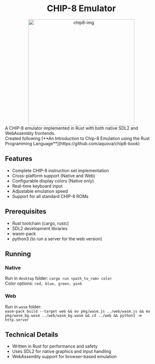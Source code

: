 <div align="center">
<h1> CHIP-8 Emulator</h1>
<img width="350px" src="https://github.com/user-attachments/assets/d8decd7e-f5c7-481f-9885-5aeac793ecec" alt="chip8-img" />

</div>
A CHIP-8 emulator implemented in Rust with both native SDL2 and WebAssembly frontends.
<br/>
Created following [**An Introduction to Chip-8 Emulation using the Rust Programming Language**](https://github.com/aquova/chip8-book)

## Features

- Complete CHIP-8 instruction set implementation
- Cross-platform support (Native and Web)
- Configurable display colors (Native only)
- Real-time keyboard input
- Adjustable emulation speed
- Support for all standard CHIP-8 ROMs

## Prerequisites

- Rust toolchain (cargo, rustc)
- SDL2 development libraries
- wasm-pack
- python3 (to run a server for the web version)

## Running

### Native

Run in `desktop` folder: `cargo run <path_to_rom> color`
<br/>
Color options: `red, blue, green, pink`

### Web

Run in `wasm` folder:
<br/>
`wasm-pack build --target web && mv pkg/wasm.js ../web/wasm.js && mv pkg/wasm_bg.wasm ../web/wasm_bg.wasm && cd ../web && python3 -m http.server`

## Technical Details

- Written in Rust for performance and safety
- Uses SDL2 for native graphics and input handling
- WebAssembly support for browser-based emulation
